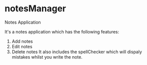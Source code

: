 # notesManager
Notes Application

It's a notes application which has the following features:
  1) Add notes
  2) Edit notes
  3) Delete notes
It also includes the spellChecker which will dispaly mistakes whilst you write the note.
